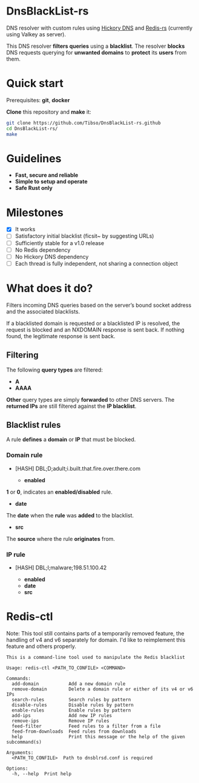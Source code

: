 # **DnsBlackList-rs**

DNS resolver with custom rules using [Hickory DNS](https://github.com/hickory-dns/hickory-dns) and [Redis-rs](https://github.com/redis-rs/redis-rs) (currently using Valkey as server).

This DNS resolver **filters queries** using a **blacklist**. The resolver **blocks** DNS requests querying for **unwanted domains** to **protect** its **users** from them.

# **Quick start**

Prerequisites: **git**, **docker**

**Clone** this repository and **make** it:

```sh
git clone https://github.com/Tibso/DnsBlackList-rs.github
cd DnsBlackList-rs/
make
```

# **Guidelines**

+ **Fast, secure and reliable**
+ **Simple to setup and operate**
+ **Safe Rust only**

# **Milestones**

+ [x] It works
+ [ ] Satisfactory initial blacklist (ficsit~ by suggesting URLs)
+ [ ] Sufficiently stable for a v1.0 release
+ [ ] No Redis dependency
+ [ ] No Hickory DNS dependency
+ [ ] Each thread is fully independent, not sharing a connection object

# **What does it do?**

Filters incoming DNS queries based on the server’s bound socket address and the associated blacklists.

If a blacklisted domain is requested or a blacklisted IP is resolved, the request is blocked and an NXDOMAIN response is sent back.
If nothing found, the legitimate response is sent back.

## **Filtering**

The following **query types** are filtered:

+ **A**
+ **AAAA**

**Other** query types are simply **forwarded** to other DNS servers.
The **returned IPs** are still filtered against the **IP blacklist**.

## **Blacklist rules**

A rule **defines** a **domain** or **IP** that must be blocked.

### **Domain rule** ###

+ [HASH] DBL;D;adult;i.built.that.fire.over.there.com

  + **enabled**

**1** or **0**, indicates an **enabled/disabled** rule.

  + **date**

The **date** when the **rule** was **added** to the blacklist.

  + **src**

The **source** where the rule **originates** from.

### **IP rule**

+ [HASH] DBL;I;malware;198.51.100.42

  + **enabled**
  + **date**
  + **src**

# **Redis-ctl**

Note: This tool still contains parts of a temporarily removed feature, the handling of v4 and v6 separately for domain.
I'd like to reimplement this feature and others properly.

```
This is a command-line tool used to manipulate the Redis blacklist

Usage: redis-ctl <PATH_TO_CONFILE> <COMMAND>

Commands:
  add-domain           Add a new domain rule
  remove-domain        Delete a domain rule or either of its v4 or v6 IPs
  search-rules         Search rules by pattern
  disable-rules        Disable rules by pattern
  enable-rules         Enable rules by pattern
  add-ips              Add new IP rules
  remove-ips           Remove IP rules
  feed-filter          Feed rules to a filter from a file
  feed-from-downloads  Feed rules from downloads
  help                 Print this message or the help of the given subcommand(s)

Arguments:
  <PATH_TO_CONFILE>  Path to dnsblrsd.conf is required

Options:
  -h, --help  Print help
```
